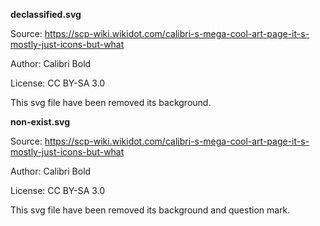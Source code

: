 **declassified.svg**

Source: https://scp-wiki.wikidot.com/calibri-s-mega-cool-art-page-it-s-mostly-just-icons-but-what

Author: Calibri Bold

License: CC BY-SA 3.0

This svg file have been removed its background.


**non-exist.svg**

Source: https://scp-wiki.wikidot.com/calibri-s-mega-cool-art-page-it-s-mostly-just-icons-but-what

Author: Calibri Bold

License: CC BY-SA 3.0

This svg file have been removed its background and question mark.



